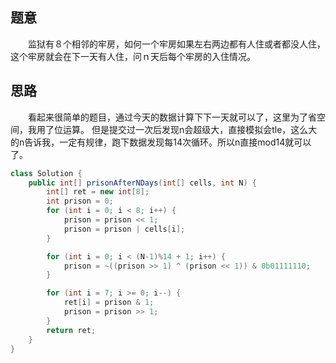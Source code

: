 ## 题意
　　监狱有８个相邻的牢房，如何一个牢房如果左右两边都有人住或者都没人住，这个牢房就会在下一天有人住，问ｎ天后每个牢房的入住情况。　
## 思路
　　看起来很简单的题目，通过今天的数据计算下下一天就可以了，这里为了省空间，我用了位运算。 但是提交过一次后发现n会超级大，直接模拟会tle，这么大的n告诉我，一定有规律，跑下数据发现每14次循环。所以n直接mod14就可以了。
```java
class Solution {
    public int[] prisonAfterNDays(int[] cells, int N) {
        int[] ret = new int[8];
        int prison = 0;
        for (int i = 0; i < 8; i++) {
            prison = prison << 1;
            prison = prison | cells[i];
        }

        for (int i = 0; i < (N-1)%14 + 1; i++) {
            prison = ~((prison >> 1) ^ (prison << 1)) & 0b01111110;
        }

        for (int i = 7; i >= 0; i--) {
            ret[i] = prison & 1;
            prison = prison >> 1;
        }
        return ret;
    }
}
```